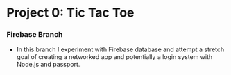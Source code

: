 # Project 0: Tic Tac Toe

### Firebase Branch 

* In this branch I experiment with Firebase database and attempt a stretch goal of creating a networked app and potentially a login system with Node.js and passport. 